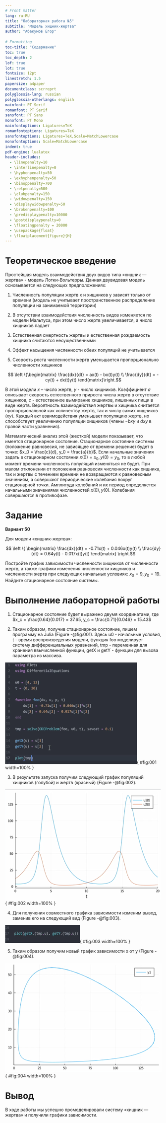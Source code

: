 ```yaml
---
# Front matter
lang: ru-RU
title: "Лабораторная работа №5"
subtitle: "Модель хищник-жертва"
author: "Абакумов Егор"

# Formatting
toc-title: "Содержание"
toc: true
toc_depth: 2
lof: true
lot: true
fontsize: 12pt
linestretch: 1.5
papersize: a4paper
documentclass: scrreprt
polyglossia-lang: russian
polyglossia-otherlangs: english
mainfont: PT Serif
romanfont: PT Serif
sansfont: PT Sans
monofont: PT Mono
mainfontoptions: Ligatures=TeX
romanfontoptions: Ligatures=TeX
sansfontoptions: Ligatures=TeX,Scale=MatchLowercase
monofontoptions: Scale=MatchLowercase
indent: true
pdf-engine: lualatex
header-includes:
  - \linepenalty=10
  - \interlinepenalty=0
  - \hyphenpenalty=50
  - \exhyphenpenalty=50
  - \binoppenalty=700
  - \relpenalty=500
  - \clubpenalty=150
  - \widowpenalty=150
  - \displaywidowpenalty=50
  - \brokenpenalty=100
  - \predisplaypenalty=10000
  - \postdisplaypenalty=0
  - \floatingpenalty = 20000
  - \usepackage{float}
  - \floatplacement{figure}{H}
---
```


# Теоретическое введение

Простейшая модель взаимодействия двух видов типа «хищник — жертва» - модель Лотки-Вольтерры. Данная двувидовая модель основывается на следующих предположениях:

1. Численность популяции жертв x и хищников y зависят только от времени (модель не учитывает пространственное распределение популяции на занимаемой территории)

2. В отсутствии взаимодействия численность видов изменяется по модели Мальтуса, при этом число жертв увеличивается, а число хищников падает

3. Естественная смертность жертвы и естественная рождаемость хищника считаются несущественными

4. Эффект насыщения численности обеих популяций не учитывается

5. Скорость роста численности жертв уменьшается пропорционально численности хищников

$$ \left \{\begin{matrix} \frac{dx}{dt} = ax(t) - bx(t)y(t) \\ \frac{dy}{dt} = - cy(t) + dx(t)y(t) \end{matrix}\right.$$

В этой модели $x$ – число жертв, $y$ - число хищников. Коэффициент $a$ описывает скорость естественного прироста числа жертв в отсутствие хищников, $с$ - естественное вымирание хищников, лишенных пищи в виде жертв. Вероятность взаимодействия жертвы и хищника считается пропорциональной как количеству жертв, так и числу самих хищников ($xy$). Каждый акт взаимодействия уменьшает популяцию жертв, но способствует увеличению популяции хищников (члены $-bxy$ и $dxy$ в правой части уравнения). 

Математический анализ этой (жесткой) модели показывает, что имеется стационарное состояние. Стационарное состояние системы (положение равновесия, не зависящее от времени решение) будет в точке: $x_0 = \frac{c}{d}, y_0 = \frac{a}{b}$. Если начальные значения задать в стационарном состоянии $x(0) = x_0, y(0) = y_0$, то в любой момент времени численность популяций изменяться не будет. При малом отклонении от положения равновесия численности как хищника, так и жертвы с течением времени не возвращаются к равновесным значениям, а совершают периодические колебания вокруг стационарной точки. Амплитуда колебаний и их период определяется начальными значениями численностей $x(0), y(0)$. Колебания совершаются в противофазе.

# Задание

**Вариант 50**

Для модели «хищник-жертва»:

$$ \left \{ \begin{matrix} \frac{dx}{dt} = -0.71x(t) + 0.046x(t)y(t) \\ \frac{dy}{dt} = 0.64y(t) - 0.017x(t)y(t) \end{matrix} \right.$$

Постройте график зависимости численности хищников от численности жертв, а также графики изменения численности хищников и численности жертв при следующих начальных условиях: $x_0 = 9, y_0 = 19$. Найдите стационарное состояние системы.


# Выполнение лабораторной работы

1.  Стационарное состояние будет выражено двумя координатами, где $x_c = \frac{0.64}{0.017} = 37.65, y_c = \frac{0.71}{0.046} = 15.43$

2.  Таким образом, получив стационарное состояние, пишем программу на Julia (Figure -@fig:001). Здесь u0 - начальные условия, t - время воспроизведения модели, функция foo моделирует систему дифференциальных уравнений, tmp - переменная для хранения ввычисленной функции, getX и getY - функции для вызова параметра из массива.

![Программный код](image/rep/1.png){ #fig:001 width=100% }

3.  В результате запуска получим следующий график популяций хищников (голубой) и жертв (красный) (Figure -@fig:002).

![Раздельные графики](image/rep/2.png){ #fig:002 width=100% }

4.  Для получения совместного графика зависимости изменим вывод, заменив его на следующий вид (Figure -@fig:003).

![Изменение кода](image/rep/3.png){ #fig:003 width=100% }

5.  Таким образом получим новый график зависимости x от y (Figure -@fig:004).

![Совместный график](image/rep/4.png){ #fig:004 width=100% }

# Вывод

В ходе работы мы успешно промоделировали систему «хищник — жертва» и получили графики зависимости.
